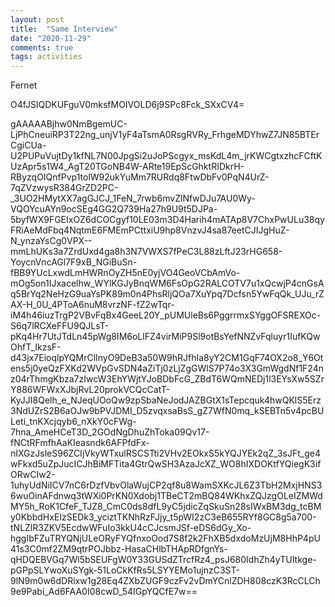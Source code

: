 ```yaml
---
layout: post
title:  "Same Interview"
date: "2020-11-29"
comments: true
tags: activities
---
```


Fernet

O4fJSlQDKUFguV0mksfMOIVOLD6j9SPc8Fck_SXxCV4=

gAAAAABjhw0NmBgemUC-LjPhCneuiRP3T22ng_unjV1yF4aTsmA0RsgRVRy_FrhgeMDYhwZ7JN85BTErCgiCUa-U2PUPuVujtDy1kfNL7N00JpgSi2uJoPScgyx_msKdL4m_jrKWCgtxzhcFCftKUzApr5s1W4_AgT20TGoNB4W-ARte19EpScGhktRIDkrH-RByzqOIQnfPvp1tolW92ukYuMm7RURdq8FtwDbFv0PqN4UrZ-7qZVzwysR384GrZD2PC-_3UO2HMytXX7agGJCJ_1FeN_7rwb6mvZlNfwDJu7AU0Wy-VQOYcuAYn9ocSEg4GG2Q739Ha27h9U9t5DJPa-5byfWX9FGEIxOZ6dCOCgyf10LE03m3D4Harih4mATAp8V7ChxPwULu38qyFRiAeMdFbq4NqtmE6FMEmPCttxiU9hp8VnzvJ4sa87eetCJIJgHuZ-N_ynzaYsCg0VPX--mmLhUKs3a7ZrdUxd4ga8h3N7VWXS7fPeC3L88zLftJ23rHG658-YoycnVncAGl7F9xB_NGiBuSn-fBB9YUcLxwdLmHWRnOyZH5nE0yjVO4GeoVCbAmVo-mOg5on1IJxacelhw_WYlKGJyBnqWM6FsOpG2RALCOTV7u1xQcwjP4cnGsAq5BrYq2NeHzG9uaYsPK89m0n4PhsRljQOa7XuYpq7Dcfsn5YwFqQk_UJu_rZAX-H_0U_4PToA6nuM8vrzNF-fZ2wTqr-iM4h46iuzTrgP2VBvFqBx4GeeL20Y_pUMUleBs6PggrrmxSYggOFSREXOc-S6q7lRCXeFFU9QJLsT-pKq4Hr7UtJTdLn45pWg8IM6oLlFZ4virMiP9Sl9otBsYefNNZvFqluyr1IufKQwOhfT_IkzsF-d43jx7EioqlpYQMrClInyO9DeB3a50W9hRJfhIa8yY2CM1GqF74OX2o8_Y6Otens5j0yeQzFXKd2WVpGvSDN4aZiTj0zLjZgGWlS7P74o3X3GmWgdNf1F24nz04rThmgKbza7zIwcW3EhYWjtYJoBDbFcG_ZBdT6WQmNEDj1l3EYsXw5SZrY886WFWxXJbjRvL20prokVCQcCatT-KyJJI8Qelh_e_NJeqUOoQw9zpSbaNeJodJAZBGtX1sTepcquk4hwQKlS5Erz3NdUZrS2B6aOJw9bPVJDMI_D5zvqxsaBsS_gZ7WfN0mq_kSEBTn5v4pcBULeti_tnKXcjqyb6_nXkY0cFWg-7hna_AmeHCeT3D_2GOdNgDhuZhToka09Qv17-fNCtRFmfhAaKIeasndk6AFPfdFx-nIXGzJsleS96ZCIjVkyWTxulRSCSTti2VHv2EOkxS5kYQJYEk2qZ_3sJFt_ge4wFkxd5uZpJucICJhBiMFTita4GtrQwSH3AzaJcXZ_WO8hIXDOKtfYQiegK3ifORwCIw2-1uhyUdNiICV7nC6rDzfVbvOlaWujCP2qf8u8WamSXKcJL6Z3TbH2MxjHNS36wuOinAFdnwq3tWXi0PrKN0Xdobj1TBeCT2mBQ84WKhxZQJzgOLeIZMWdMY5h_RoK1CfeF_TJZ8_CmC0ds8dfL9yC5jdicZqSkuSn28sIWxBM3dg_tcBMy0KbbdHxEIzSEDk3_yciztTKNhRzFJjy_t5pWI2zC3eB655RYf8GC8g5a700-tNLZlR3ZKV5EcdwWFuIo3kkU4cCJcsmJSf-eDS6dGy_Xo-hggIbFZuTRYQNjULeORyFYQfnxoOod7S8f2k2FhXB5dxdoMzUjM8HhP4pU41s3C0mf2ZM9qtrPOJbbz-HasaCHlbTHApRDfgnYs-qHDQEBVGq7Wl5bSEUFgW0Y33GUSdZTrcfRz4_psJ680IdhZh4yTUItkge-pGPpSLYwoXuSYgk-51LoCkKfRs5LSYYEMo1ujnzC3ST-9lN9m0w6dDRixw1g28Eq4ZXbZUGF9czFv2vDmYCnlZDH808czK3RcCLCh9e9Pabi_Ad6FAA0I08cwD_54IGpYQCfE7w==

